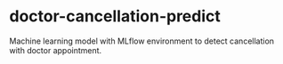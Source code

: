 # doctor-cancellation-predict
Machine learning model with MLflow environment to detect cancellation with doctor appointment.
